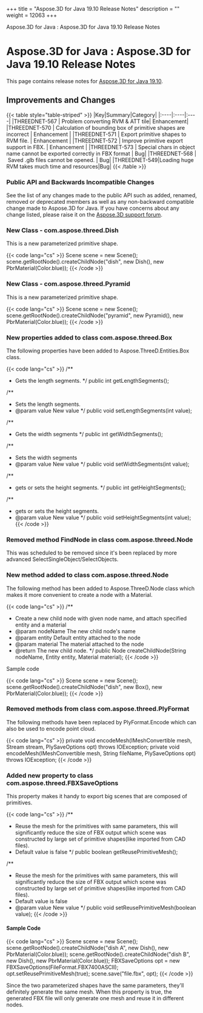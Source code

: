 +++
title = "Aspose.3D for Java 19.10 Release Notes" 
description = "" 
weight = 12063 
+++

Aspose.3D for Java : Aspose.3D for Java 19.10 Release Notes  

# Aspose.3D for Java : Aspose.3D for Java 19.10 Release Notes


This page contains release notes for [Aspose.3D for Java 19.10](https://repository.aspose.com/webapp/#/artifacts/browse/tree/General/repo/com/aspose/aspose-3d/19.10).

## Improvements and Changes

{{< table style="table-striped" >}}
|Key|Summary|Category|
|:----|:----|:----|
|THREEDNET-567 | Problem converting RVM & ATT tile| Enhancement|
|THREEDNET-570 | Calculation of bounding box of primitive shapes are incorrect | Enhancement |
|THREEDNET-571 | Export primitive shapes to RVM file. | Enhancement |
|THREEDNET-572 | Improve primitive export support in FBX. | Enhancement |
|THREEDNET-573 | Special chars in object name cannot be exported correctly in FBX format | Bug|
|THREEDNET-568 | Saved .glb files cannot be opened. | Bug|
|THREEDNET-549|Loading huge RVM takes much time and resources|Bug|
{{< /table >}}

### Public API and Backwards Incompatible Changes

See the list of any changes made to the public API such as added, renamed, removed or deprecated members as well as any non-backward compatible change made to Aspose.3D for Java. If you have concerns about any change listed, please raise it on the [Aspose.3D support forum](https://forum.aspose.com/c/3d).

### New Class - com.aspose.threed.Dish

This is a new parameterized primitive shape.

{{< code lang="cs" >}}
Scene scene = new Scene();
scene.getRootNode().createChildNode("dish", new Dish(), new PbrMaterial(Color.blue));
{{< /code >}}

### New Class - com.aspose.threed.Pyramid

This is a new parameterized primitive shape.

{{< code lang="cs" >}}
Scene scene = new Scene();
scene.getRootNode().createChildNode("pyramid", new Pyramid(), new PbrMaterial(Color.blue));
{{< /code >}}

### New properties added to class com.aspose.threed.Box

The following properties have been added to Aspose.ThreeD.Entities.Box class.

{{< code lang="cs" >}}
/**
* Gets the length segments.
*/
public int getLengthSegments();

/**
* Sets the length segments.
* @param value New value
*/
public void setLengthSegments(int value);

/**
* Gets the width segments
*/
public int getWidthSegments();

/**
* Sets the width segments
* @param value New value
*/
public void setWidthSegments(int value);

/**
* gets or sets the height segments.
*/
public int getHeightSegments();

/**
* gets or sets the height segments.
* @param value New value
*/
public void setHeightSegments(int value);
{{< /code >}}

### Removed method FindNode in class com.aspose.threed.Node

This was scheduled to be removed since it's been replaced by more advanced SelectSingleObject/SelectObjects.

### New method added to class com.aspose.threed.Node

The following method has been added to Aspose.ThreeD.Node class which makes it more convenient to create a node with a Material.

{{< code lang="cs" >}}
/**
* Create a new child node with given node name, and attach specified entity and a material
* @param nodeName The new child node's name
* @param entity Default entity attached to the node
* @param material The material attached to the node
* @return The new child node.
*/
public Node createChildNode(String nodeName, Entity entity, Material material);
{{< /code >}}

Sample code

{{< code lang="cs" >}}
Scene scene = new Scene();
scene.getRootNode().createChildNode("dish", new Box(), new PbrMaterial(Color.blue));
{{< /code >}}

### Removed methods from class com.aspose.threed.PlyFormat

The following methods have been replaced by PlyFormat.Encode which can also be used to encode point cloud.

{{< code lang="cs" >}}
private void encodeMesh(IMeshConvertible mesh, Stream stream, PlySaveOptions opt) throws IOException;
private void encodeMesh(IMeshConvertible mesh, String fileName, PlySaveOptions opt) throws IOException;
{{< /code >}}

### Added new property to class com.aspose.threed.FBXSaveOptions

This property makes it handy to export big scenes that are composed of primitives.

{{< code lang="cs" >}}
/**
 * Reuse the mesh for the primitives with same parameters, this will significantly reduce the size of FBX output which scene was constructed by large set of primitive shapes(like imported from CAD files).
* Default value is false
*/
public boolean getReusePrimitiveMesh();
    
/**
* Reuse the mesh for the primitives with same parameters, this will significantly reduce the size of FBX output which scene was constructed by large set of primitive shapes(like imported from CAD files).
* Default value is false
* @param value New value
*/
public void setReusePrimitiveMesh(boolean value);
{{< /code >}}

#### Sample Code

{{< code lang="cs" >}}
Scene scene = new Scene();
scene.getRootNode().createChildNode("dish A", new Dish(), new PbrMaterial(Color.blue));
scene.getRootNode().createChildNode("dish B", new Dish(), new PbrMaterial(Color.blue));
FBXSaveOptions opt = new FBXSaveOptions(FileFormat.FBX7400ASCII);
opt.setReusePrimitiveMesh(true);
scene.save("file.fbx", opt);
{{< /code >}}

Since the two parameterized shapes have the same parameters, they'll definitely generate the same mesh. When this property is true, the generated FBX file will only generate one mesh and reuse it in different nodes.

